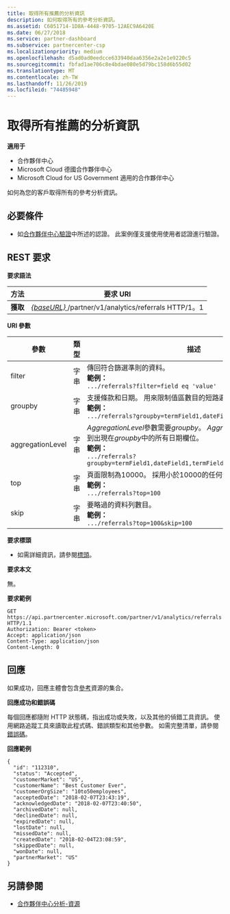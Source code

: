 ```yaml
---
title: 取得所有推薦的分析資訊
description: 如何取得所有的參考分析資訊。
ms.assetid: C6051714-1D8A-4448-9705-12AEC9A6420E
ms.date: 06/27/2018
ms.service: partner-dashboard
ms.subservice: partnercenter-csp
ms.localizationpriority: medium
ms.openlocfilehash: d5ad0ad0eedcce633940daa6356e2a2e1e9220c5
ms.sourcegitcommit: fbfad1ae706c8e4bdae080e5d79bc158d6b55d02
ms.translationtype: MT
ms.contentlocale: zh-TW
ms.lasthandoff: 11/26/2019
ms.locfileid: "74485948"
---
```

# <a name="get-all-referrals-analytics-information"></a>取得所有推薦的分析資訊

**適用于**

- 合作夥伴中心
- Microsoft Cloud 德國合作夥伴中心
- Microsoft Cloud for US Government 適用的合作夥伴中心


如何為您的客戶取得所有的參考分析資訊。 

## <a name="span-idprerequisitesspan-idprerequisitesspan-idprerequisitesprerequisites"></a><span id="Prerequisites"/><span id="prerequisites"/><span id="PREREQUISITES"/>必要條件


- 如[合作夥伴中心驗證](partner-center-authentication.md)中所述的認證。 此案例僅支援使用使用者認證進行驗證。 

## <a name="span-idrequestspan-idrequestspan-idrequestrest-request"></a><span id="Request"/><span id="request"/><span id="REQUEST"/>REST 要求


**要求語法**

| 方法  | 要求 URI |
|---------|-------------|
| **獲取** | [ *\{baseURL\}* ](partner-center-rest-urls.md)/partner/v1/analytics/referrals HTTP/1。1 |
 

**URI 參數**

| 參數 | 類型 | 描述 |
|-----------|------|-------------|
| filter | 字串 | 傳回符合篩選準則的資料。</br> **範例：**</br>  `.../referrals?filter=field eq 'value'` |
| groupby | 字串 |    支援條款和日期。 用來限制值區數目的短路邏輯。</br> **範例：**</br>  `.../referrals?groupby=termField1,dateField1,termField2` |
| aggregationLevel | 字串 |   *AggregationLevel*參數需要*groupby*。 *AggregationLevel*參數會套用到出現在*groupby*中的所有日期欄位。</br> **範例：**</br> `.../referrals?groupby=termField1,dateField1,termField2&aggregationLevel=day` |
| top | 字串 | 頁面限制為10000。 採用小於10000的任何值。</br> **範例：**</br> `.../referrals?top=100`</br> |
| skip | 字串 |   要略過的資料列數目。</br> **範例：**</br>  `.../referrals?top=100&skip=100` |

  
**要求標頭**

- 如需詳細資訊，請參閱[標頭](headers.md)。

**要求本文**

無。

**要求範例**

```http
GET https://api.partnercenter.microsoft.com/partner/v1/analytics/referrals HTTP/1.1
Authorization: Bearer <token>
Accept: application/json
Content-Type: application/json
Content-Length: 0
```

## <a name="span-idresponsespan-idresponsespan-idresponseresponse"></a><span id="Response"/><span id="response"/><span id="RESPONSE"/>回應


如果成功，回應主體會包含[參考](partner-center-analytics-resources.md#referrals)資源的集合。

**回應成功和錯誤碼**

每個回應都隨附 HTTP 狀態碼，指出成功或失敗，以及其他的偵錯工具資訊。 使用網路追蹤工具來讀取此程式碼、錯誤類型和其他參數。 如需完整清單，請參閱[錯誤碼](error-codes.md)。

**回應範例**

```http
{
  "id": "112310",
  "status": "Accepted",
  "customerMarket": "US",
  "customerName": "Best Customer Ever",
  "customerOrgSize": "10to50employees",
  "acceptedDate": "2018-02-07T23:43:19",
  "acknowledgedDate": "2018-02-07T23:40:50",
  "archivedDate": null,
  "declinedDate": null,
  "expiredDate": null,
  "lostDate": null,
  "missedDate": null,
  "createdDate": "2018-02-04T23:08:59",
  "skippedDate": null,
  "wonDate": null,
  "partnerMarket": "US"
}
```


## <a name="span-idsee_alsospan-idsee_alsospan-idsee_alsosee-also"></a><span id="See_Also"/><span id="see_also"/><span id="SEE_ALSO"/>另請參閱
 - [合作夥伴中心分析-資源](partner-center-analytics-resources.md)
